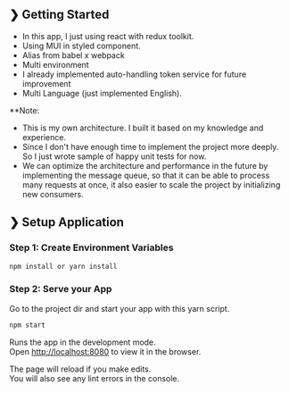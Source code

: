 ## ❯ Getting Started

+ In this app, I just using react with redux toolkit.
+ Using MUI in styled component.
+ Alias from babel x webpack
+ Multi environment
+ I already implemented auto-handling token service for future improvement
+ Multi Language (just implemented English).

**Note: 
- This is my own architecture. I built it based on my knowledge and experience.
- Since I don't have enough time to implement the project more deeply. So I just wrote sample of happy unit tests for now.
- We can optimize the architecture and performance in the future by implementing the message queue, so that it can be able to process many requests at once, it also easier to scale the project by initializing new consumers.

## ❯ Setup Application

### Step 1: Create Environment Variables

```bash
npm install or yarn install
```

### Step 2: Serve your App

Go to the project dir and start your app with this yarn script.

```bash
npm start
```

Runs the app in the development mode.<br />
Open [http://localhost:8080](http://localhost:8080) to view it in the browser.

The page will reload if you make edits.<br />
You will also see any lint errors in the console.
